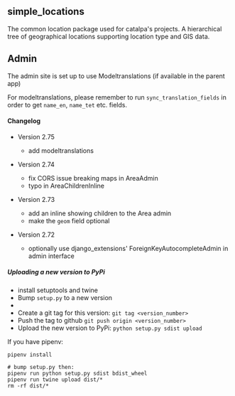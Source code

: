 ## simple_locations

The common location package used for catalpa's projects. A hierarchical tree of geographical locations supporting location type and GIS data.

## Admin

The admin site is set up to use Modeltranslations (if available in the parent app)

For modeltranslations, please remember to run `sync_translation_fields` in order to get `name_en`, `name_tet` etc. fields.

#### Changelog

  * Version 2.75
    - add modeltranslations

  * Version 2.74
    - fix CORS issue breaking maps in AreaAdmin
    - typo in AreaChildrenInline

  * Version 2.73
    - add an inline showing children to the Area admin
    - make the `geom` field optional

  * Version 2.72
    - optionally use django_extensions' ForeignKeyAutocompleteAdmin in admin interface


##### Uploading a new version to PyPi

* install setuptools and twine
* Bump `setup.py` to a new version
* 
* Create a git tag for this version: `git tag <version_number>`
* Push the tag to github `git push origin <version_number>`
* Upload the new version to PyPi: `python setup.py sdist upload`


If you have pipenv:
```
pipenv install
```

```
# bump setup.py then:
pipenv run python setup.py sdist bdist_wheel
pipenv run twine upload dist/*
rm -rf dist/*
```
